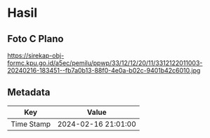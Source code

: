 # Hasil

## Foto C Plano

https://sirekap-obj-formc.kpu.go.id/a5ec/pemilu/ppwp/33/12/12/20/11/3312122011003-20240216-183451--fb7a0b13-88f0-4e0a-b02c-9401b42c6010.jpg


## Metadata

| Key        | Value               |
| ---------- | ------------------- |
| Time Stamp | 2024-02-16 21:01:00 |




